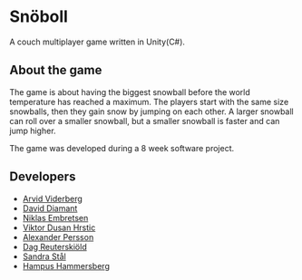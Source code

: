 # Snöboll
A couch multiplayer game written in Unity(C#). 
## About the game
The game is about having the biggest snowball before the world temperature has reached a maximum. The players start with the same size snowballs, then they gain snow by jumping on each other. A larger snowball can roll over a smaller snowball, but a smaller snowball is faster and can jump higher.

The game was developed during a 8 week software project. 
## Developers
* [Arvid Viderberg](mailto:arvidvi@kth.se)
* [David Diamant](mailto:ddiamant@kth.se)
* [Niklas Embretsen](mailto:nemb@kth.se)
* [Viktor Dusan Hrstic](mailto:hrstic@kth.se)
* [Alexander Persson](mailto:alepers@kth.se)
* [Dag Reuterskiöld](mailto:dsterna@kth.se)
* [Sandra Stål](mailto:sstal@kth.se)
* [Hampus Hammersberg](mailto:hamham@kth.se)
